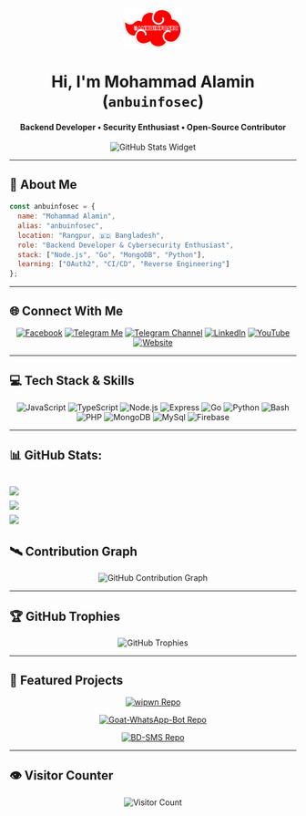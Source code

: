 <p align="center">
  <img src="./assets/banner.png" height="70" alt="My Banner" />
</p>

<h1 align="center">Hi, I'm Mohammad Alamin (<code>anbuinfosec</code>)</h1>
<h4 align="center">Backend Developer • Security Enthusiast • Open-Source Contributor</h4>

<p align="center">
  <img src="https://github-widgetbox.vercel.app/api/profile?username=anbuinfosec&data=followers,repositories,stars,commits&theme=darkmode" alt="GitHub Stats Widget" />
</p>

---

## 🧠 About Me

```js
const anbuinfosec = {
  name: "Mohammad Alamin",
  alias: "anbuinfosec",
  location: "Rangpur, 🇧🇩 Bangladesh",
  role: "Backend Developer & Cybersecurity Enthusiast",
  stack: ["Node.js", "Go", "MongoDB", "Python"],
  learning: ["OAuth2", "CI/CD", "Reverse Engineering"]
};
````

---

## 🌐 Connect With Me

<p align="center">
  <a href="https://facebook.com/anbuinfosec" target="_blank"><img src="https://img.shields.io/badge/Facebook-2CA5E0?style=for-the-badge&logo=Facebook&logoColor=white" alt="Facebook" /></a>
  <a href="https://t.me/anbuinfosec" target="_blank"><img src="https://img.shields.io/badge/Telegram%20(Me)-2CA5E0?style=for-the-badge&logo=telegram&logoColor=white" alt="Telegram Me" /></a>
  <a href="https://t.me/anbuinfosec_official" target="_blank"><img src="https://img.shields.io/badge/Telegram%20(Channel)-0088cc?style=for-the-badge&logo=telegram&logoColor=white" alt="Telegram Channel" /></a>
  <a href="https://linkedin.com/in/anbuinfosec" target="_blank"><img src="https://img.shields.io/badge/LinkedIn-0077B5?style=for-the-badge&logo=linkedin&logoColor=white" alt="LinkedIn" /></a>
  <a href="https://youtube.com/@anbuinfosec" target="_blank"><img src="https://img.shields.io/badge/YouTube-FF0000?style=for-the-badge&logo=youtube&logoColor=white" alt="YouTube" /></a>
  <a href="https://anbuinfosec.xyz" target="_blank"><img src="https://img.shields.io/badge/Website-00ACEE?style=for-the-badge&logo=google-chrome&logoColor=white" alt="Website" /></a>
</p>

---

## 💻 Tech Stack & Skills

<p align="center">
  <img alt="JavaScript" height="40" src="https://raw.githubusercontent.com/tandpfun/skill-icons/main/icons/JavaScript.svg" />
  <img alt="TypeScript" height="40" src="https://raw.githubusercontent.com/tandpfun/skill-icons/main/icons/TypeScript.svg" />
  <img alt="Node.js" height="40" src="https://raw.githubusercontent.com/tandpfun/skill-icons/main/icons/NodeJS-Dark.svg" />
  <img alt="Express" height="40" src="https://raw.githubusercontent.com/tandpfun/skill-icons/main/icons/ExpressJS-Dark.svg" />
  <img alt="Go" height="40" src="https://raw.githubusercontent.com/tandpfun/skill-icons/main/icons/GoLang.svg" />
  <img alt="Python" height="40" src="https://raw.githubusercontent.com/tandpfun/skill-icons/main/icons/Python-Dark.svg" />
  <img alt="Bash" height="40" src="https://raw.githubusercontent.com/tandpfun/skill-icons/main/icons/Bash-Dark.svg" />
  <img alt="PHP" height="40" src="https://raw.githubusercontent.com/tandpfun/skill-icons/main/icons/PHP-Dark.svg" />
  <img alt="MongoDB" height="40" src="https://raw.githubusercontent.com/tandpfun/skill-icons/main/icons/MongoDB.svg" />
  <img alt="MySql" height="40" src="https://raw.githubusercontent.com/tandpfun/skill-icons/main/icons/MySQL-Dark.svg" />
  <img alt="Firebase" height="40" src="https://raw.githubusercontent.com/tandpfun/skill-icons/main/icons/Firebase-Dark.svg" />
</p>

---

## 📊 GitHub Stats:
![](https://github-readme-stats.vercel.app/api?username=anbuinfosec&theme=dark&hide_border=false&include_all_commits=true&count_private=true)<br/>
![](https://github-readme-streak-stats.herokuapp.com/?user=anbuinfosec&theme=dark&hide_border=false)<br/>
![](https://github-readme-stats.vercel.app/api/top-langs/?username=anbuinfosec&layout=donut-vertical&theme=dark&hide_border=false&include_all_commits=true&count_private=true)
---


## 🛰️ Contribution Graph

<p align="center">
  <img src="https://github-readme-activity-graph.vercel.app/graph?username=anbuinfosec&theme=tokyo-night&hide_border=true" alt="GitHub Contribution Graph" />
</p>

---

## 🏆 GitHub Trophies

<p align="center">
  <img src="https://github-profile-trophy.vercel.app/?username=anbuinfosec&theme=tokyonight&margin-w=10&no-frame=true&no-bg=true" alt="GitHub Trophies" />
</p>

---

## 🚀 Featured Projects

<p align="center">
  <a href="https://github.com/anbuinfosec/wipwn" target="_blank">
    <img src="https://github-readme-stats.vercel.app/api/pin/?username=anbuinfosec&repo=wipwn&theme=tokyonight" alt="wipwn Repo" />
  </a>
</p>
<p align="center">
  <a href="https://github.com/anbuinfosec/Goat-WhatsApp-Bot" target="_blank">
    <img src="https://github-readme-stats.vercel.app/api/pin/?username=anbuinfosec&repo=Goat-WhatsApp-Bot&theme=tokyonight" alt="Goat-WhatsApp-Bot Repo" />
  </a>
</p>
<p align="center">
  <a href="https://github.com/anbuinfosec/BD-SMS" target="_blank">
    <img src="https://github-readme-stats.vercel.app/api/pin/?username=anbuinfosec&repo=BD-SMS&theme=tokyonight" alt="BD-SMS Repo" />
  </a>
</p>

---

## 👁️ Visitor Counter

<p align="center">
  <img src="https://count.getloli.com/get/@anbuinfosec?theme=moebooru" alt="Visitor Count" />
</p>